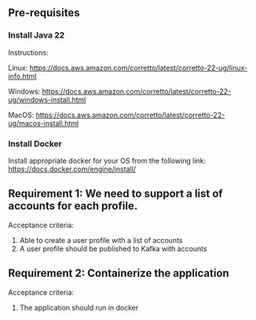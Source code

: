 ## Pre-requisites

### Install Java 22

Instructions:

Linux:
https://docs.aws.amazon.com/corretto/latest/corretto-22-ug/linux-info.html

Windows:
https://docs.aws.amazon.com/corretto/latest/corretto-22-ug/windows-install.html

MacOS:
https://docs.aws.amazon.com/corretto/latest/corretto-22-ug/macos-install.html

### Install Docker

Install appropriate docker for your OS from the following link: https://docs.docker.com/engine/install/

## Requirement 1: We need to support a list of accounts for each profile.

Acceptance criteria:
1. Able to create a user profile with a list of accounts
2. A user profile should be published to Kafka with accounts

## Requirement 2: Containerize the application

Acceptance criteria:
1. The application should run in docker

